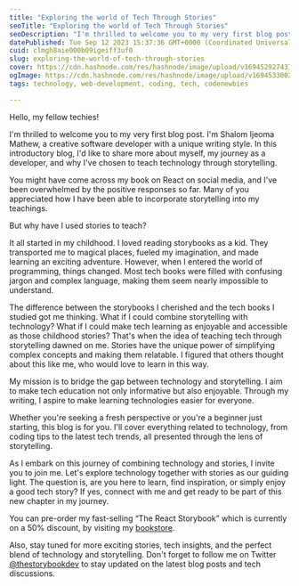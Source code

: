 ```yaml
---
title: "Exploring the world of Tech Through Stories"
seoTitle: "Exploring the world of Tech Through Stories"
seoDescription: "I'm thrilled to welcome you to my very first blog post. I'm Shalom Ijeoma Mathew, a creative software developer with a unique writing style."
datePublished: Tue Sep 12 2023 15:37:36 GMT+0000 (Coordinated Universal Time)
cuid: clmgh8aie000b09igeiff3uf0
slug: exploring-the-world-of-tech-through-stories
cover: https://cdn.hashnode.com/res/hashnode/image/upload/v1694529274374/bd7fd542-7a70-44f4-b3ae-e7b3e59e7b87.png
ogImage: https://cdn.hashnode.com/res/hashnode/image/upload/v1694533002949/96cec84f-d5b9-4781-9058-a05b0b1e3f13.png
tags: technology, web-development, coding, tech, codenewbies

---
```


Hello, my fellow techies!

I'm thrilled to welcome you to my very first blog post. I'm Shalom Ijeoma Mathew, a creative software developer with a unique writing style. In this introductory blog, I'd like to share more about myself, my journey as a developer, and why I've chosen to teach technology through storytelling.

You might have come across my book on React on social media, and I've been overwhelmed by the positive responses so far. Many of you appreciated how I have been able to incorporate storytelling into my teachings.

But why have I used stories to teach?

It all started in my childhood. I loved reading storybooks as a kid. They transported me to magical places, fueled my imagination, and made learning an exciting adventure. However, when I entered the world of programming, things changed. Most tech books were filled with confusing jargon and complex language, making them seem nearly impossible to understand.

The difference between the storybooks I cherished and the tech books I studied got me thinking. What if I could combine storytelling with technology? What if I could make tech learning as enjoyable and accessible as those childhood stories? That's when the idea of teaching tech through storytelling dawned on me. Stories have the unique power of simplifying complex concepts and making them relatable. I figured that others thought about this like me, who would love to learn in this way.

My mission is to bridge the gap between technology and storytelling. I aim to make tech education not only informative but also enjoyable. Through my writing, I aspire to make learning technologies easier for everyone.

Whether you're seeking a fresh perspective or you're a beginner just starting, this blog is for you. I'll cover everything related to technology, from coding tips to the latest tech trends, all presented through the lens of storytelling.

As I embark on this journey of combining technology and stories, I invite you to join me. Let's explore technology together with stories as our guiding light. The question is, are you here to learn, find inspiration, or simply enjoy a good tech story? If yes, connect with me and get ready to be part of this new chapter in my journey.

You can pre-order my fast-selling “The React Storybook” which is currently on a 50% discount, by visiting my [bookstore](https://selar.co/m/thestorybookdev).

Also, stay tuned for more exciting stories, tech insights, and the perfect blend of technology and storytelling. Don't forget to follow me on Twitter [@thestorybookdev](https://twitter.com/thestorybookdev) to stay updated on the latest blog posts and tech discussions.